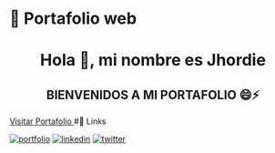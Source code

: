 # 🔗 Portafolio web
<h1 align="center">Hola 👋, mi nombre es Jhordie</h1>
<h2 align="center">BIENVENIDOS A MI PORTAFOLIO 😄⚡️</h2>
<a href="https://roke741.github.io/portafolio-presentacion/" target="_blank"> Visitar Portafolio </a> 
#🔗 Links

[![portfolio](https://img.shields.io/badge/my_portfolio-000?style=for-the-badge&logo=ko-fi&logoColor=white)](https://katherinempeterson.com/)
[![linkedin](https://img.shields.io/badge/linkedin-0A66C2?style=for-the-badge&logo=linkedin&logoColor=white)](https://www.linkedin.com/in/jhordieroque/)
[![twitter](https://img.shields.io/badge/twitter-1DA1F2?style=for-the-badge&logo=twitter&logoColor=white)](https://twitter.com/JhordieRoque)

